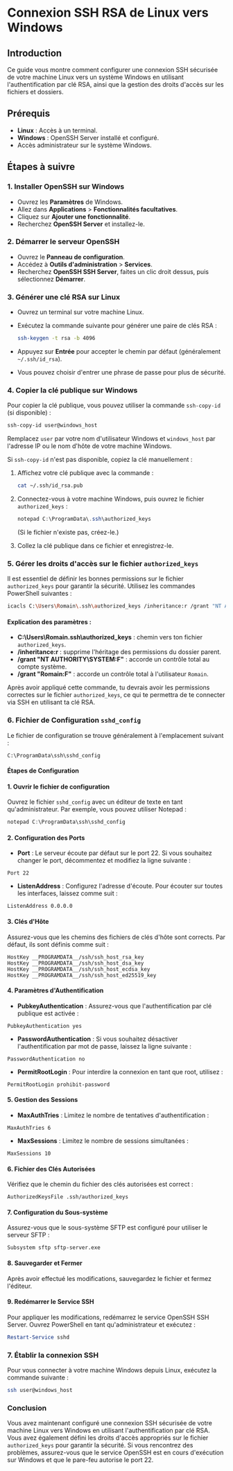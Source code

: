 # Connexion SSH RSA de Linux vers Windows

## Introduction
Ce guide vous montre comment configurer une connexion SSH sécurisée de votre machine Linux vers un système Windows en utilisant l'authentification par clé RSA, ainsi que la gestion des droits d'accès sur les fichiers et dossiers.

## Prérequis
- **Linux** : Accès à un terminal.
- **Windows** : OpenSSH Server installé et configuré.
- Accès administrateur sur le système Windows.

## Étapes à suivre

### 1. Installer OpenSSH sur Windows
- Ouvrez les **Paramètres** de Windows.
- Allez dans **Applications** > **Fonctionnalités facultatives**.
- Cliquez sur **Ajouter une fonctionnalité**.
- Recherchez **OpenSSH Server** et installez-le.

### 2. Démarrer le serveur OpenSSH
- Ouvrez le **Panneau de configuration**.
- Accédez à **Outils d'administration** > **Services**.
- Recherchez **OpenSSH SSH Server**, faites un clic droit dessus, puis sélectionnez **Démarrer**.

### 3. Générer une clé RSA sur Linux
- Ouvrez un terminal sur votre machine Linux.
- Exécutez la commande suivante pour générer une paire de clés RSA :

  ```bash
  ssh-keygen -t rsa -b 4096
  ```

- Appuyez sur **Entrée** pour accepter le chemin par défaut (généralement `~/.ssh/id_rsa`).
- Vous pouvez choisir d'entrer une phrase de passe pour plus de sécurité.

### 4. Copier la clé publique sur Windows
Pour copier la clé publique, vous pouvez utiliser la commande `ssh-copy-id` (si disponible) :

```bash
ssh-copy-id user@windows_host
```

Remplacez `user` par votre nom d'utilisateur Windows et `windows_host` par l'adresse IP ou le nom d'hôte de votre machine Windows.

Si `ssh-copy-id` n'est pas disponible, copiez la clé manuellement :

1. Affichez votre clé publique avec la commande :

   ```bash
   cat ~/.ssh/id_rsa.pub
   ```

2. Connectez-vous à votre machine Windows, puis ouvrez le fichier `authorized_keys` :

   ```powershell
   notepad C:\ProgramData\.ssh\authorized_keys 
   ```

   (Si le fichier n'existe pas, créez-le.)

3. Collez la clé publique dans ce fichier et enregistrez-le.

### 5. Gérer les droits d'accès sur le fichier `authorized_keys`
Il est essentiel de définir les bonnes permissions sur le fichier `authorized_keys` pour garantir la sécurité. Utilisez les commandes PowerShell suivantes :

```bash
icacls C:\Users\Romain\.ssh\authorized_keys /inheritance:r /grant "NT AUTHORITY\SYSTEM:F" /grant "Romain:F"
```

#### Explication des paramètres :
- **C:\Users\Romain\.ssh\authorized_keys** : chemin vers ton fichier `authorized_keys`.
- **/inheritance:r** : supprime l'héritage des permissions du dossier parent.
- **/grant "NT AUTHORITY\SYSTEM:F"** : accorde un contrôle total au compte système.
- **/grant "Romain:F"** : accorde un contrôle total à l'utilisateur `Romain`.

Après avoir appliqué cette commande, tu devrais avoir les permissions correctes sur le fichier `authorized_keys`, ce qui te permettra de te connecter via SSH en utilisant ta clé RSA.

### 6. Fichier de Configuration `sshd_config`

Le fichier de configuration se trouve généralement à l'emplacement suivant :

```
C:\ProgramData\ssh\sshd_config
```

#### Étapes de Configuration

#### 1. Ouvrir le fichier de configuration
Ouvrez le fichier `sshd_config` avec un éditeur de texte en tant qu'administrateur. Par exemple, vous pouvez utiliser Notepad :

```powershell
notepad C:\ProgramData\ssh\sshd_config
```

#### 2. Configuration des Ports
- **Port** : Le serveur écoute par défaut sur le port 22. Si vous souhaitez changer le port, décommentez et modifiez la ligne suivante :

```plaintext
Port 22
```

- **ListenAddress** : Configurez l'adresse d'écoute. Pour écouter sur toutes les interfaces, laissez comme suit :

```plaintext
ListenAddress 0.0.0.0
```

#### 3. Clés d'Hôte
Assurez-vous que les chemins des fichiers de clés d'hôte sont corrects. Par défaut, ils sont définis comme suit :

```plaintext
HostKey __PROGRAMDATA__/ssh/ssh_host_rsa_key
HostKey __PROGRAMDATA__/ssh/ssh_host_dsa_key
HostKey __PROGRAMDATA__/ssh/ssh_host_ecdsa_key
HostKey __PROGRAMDATA__/ssh/ssh_host_ed25519_key
```

#### 4. Paramètres d'Authentification
- **PubkeyAuthentication** : Assurez-vous que l'authentification par clé publique est activée :

```plaintext
PubkeyAuthentication yes
```

- **PasswordAuthentication** : Si vous souhaitez désactiver l'authentification par mot de passe, laissez la ligne suivante :

```plaintext
PasswordAuthentication no
```

- **PermitRootLogin** : Pour interdire la connexion en tant que root, utilisez :

```plaintext
PermitRootLogin prohibit-password
```

#### 5. Gestion des Sessions
- **MaxAuthTries** : Limitez le nombre de tentatives d'authentification :

```plaintext
MaxAuthTries 6
```

- **MaxSessions** : Limitez le nombre de sessions simultanées :

```plaintext
MaxSessions 10
```

#### 6. Fichier des Clés Autorisées
Vérifiez que le chemin du fichier des clés autorisées est correct :

```plaintext
AuthorizedKeysFile .ssh/authorized_keys
```

#### 7. Configuration du Sous-système
Assurez-vous que le sous-système SFTP est configuré pour utiliser le serveur SFTP :

```plaintext
Subsystem sftp sftp-server.exe
```

#### 8. Sauvegarder et Fermer
Après avoir effectué les modifications, sauvegardez le fichier et fermez l'éditeur.

#### 9. Redémarrer le Service SSH
Pour appliquer les modifications, redémarrez le service OpenSSH SSH Server. Ouvrez PowerShell en tant qu'administrateur et exécutez :

```powershell
Restart-Service sshd
```

### 7. Établir la connexion SSH
Pour vous connecter à votre machine Windows depuis Linux, exécutez la commande suivante :

```bash
ssh user@windows_host
```

### Conclusion
Vous avez maintenant configuré une connexion SSH sécurisée de votre machine Linux vers Windows en utilisant l'authentification par clé RSA. Vous avez également défini les droits d'accès appropriés sur le fichier `authorized_keys` pour garantir la sécurité. Si vous rencontrez des problèmes, assurez-vous que le service OpenSSH est en cours d'exécution sur Windows et que le pare-feu autorise le port 22.
